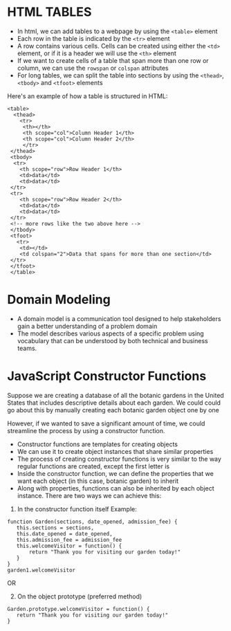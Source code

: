 # HTML TABLES

* In html, we can add tables to a webpage by using the `<table>` element
* Each row in the table is indicated by the `<tr>` element
* A row contains various cells. Cells can be created using either the `<td>` element,
or if it is a header we will use the `<th>` element
* If we want to create cells of a table that span more than one row or column, we can
use the `rowspan` or `colspan` attributes
* For long tables, we can split the table into sections by using the `<thead>`, `<tbody>`
and `<tfoot>` elements 


Here's an example of how a table is structured in HTML:
```
<table>
  <thead>
    <tr>
     <th></th>
     <th scope="col">Column Header 1</th>
     <th scope="col">Column Header 2</th>
     </tr>
 </thead>
 <tbody>
  <tr>
    <th scope="row">Row Header 1</th>
    <td>data</td>
    <td>data</td>
 </tr>
 <tr>
    <th scope="row">Row Header 2</th>
    <td>data</td>
    <td>data</td>
 </tr>
 <!-- more rows like the two above here -->
 </tbody>
 <tfoot>
   <tr>
    <td></td>
    <td colspan="2">Data that spans for more than one section</td>
 </tr>
 </tfoot>
 </table>
```

# Domain Modeling
* A domain model is a communication tool designed to help stakeholders gain a better understanding of a problem domain
* The model describes various aspects of a specific problem using vocabulary that can be understood by both technical and business teams.


# JavaScript Constructor Functions

Suppose we are creating a database
of all the botanic gardens in the United States
that includes descriptive details about each garden. We could could go about this by manually creating each botanic garden object one by one

However, if we wanted to save a significant amount of time, we could streamline the process by using a constructor function.

* Constructor functions are templates for creating objects
* We can use it to create object instances that share similar properties
* The process of creating constructor functions is very similar to the way regular functions are created, except the first letter is 
* Inside the constructor function, we can define the properties that we want each object (in this case, botanic garden) to inherit 
* Along with properties, functions can also be inherited by each object instance. There are two ways we can achieve this:

1. In the constructor function itself 
Example:
```
function Garden(sections, date_opened, admission_fee) {
   this.sections = sections,
   this.date_opened = date_opened,
   this.admission_fee = admission_fee
   this.welcomeVisitor = function() {
       return "Thank you for visiting our garden today!"
   }
} 
garden1.welcomeVisitor 

```
OR


2. On the object prototype (preferred method)

```
Garden.prototype.welcomeVisitor = function() {
   return "Thank you for visiting our garden today!"
}
```
